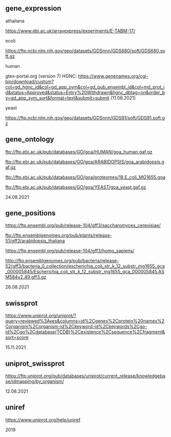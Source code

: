 ## gene_expression

athaliana

https://www.ebi.ac.uk/arrayexpress/experiments/E-TABM-17/

ecoli

https://ftp.ncbi.nlm.nih.gov/geo/datasets/GDSnnn/GDS680/soft/GDS680.soft.gz

human

gtex-portal.org (version 7)
HGNC: https://www.genenames.org/cgi-bin/download/custom?col=gd_hgnc_id&col=gd_app_sym&col=gd_pub_ensembl_id&col=md_prot_id&status=Approved&status=Entry%20Withdrawn&hgnc_dbtag=on&order_by=gd_app_sym_sort&format=text&submit=submit (11.08.2021)

yeast

https://ftp.ncbi.nlm.nih.gov/geo/datasets/GDSnnn/GDS91/soft/GDS91.soft.gz


## gene_ontology

ftp://ftp.ebi.ac.uk/pub/databases/GO/goa/HUMAN/goa_human.gaf.gz

ftp://ftp.ebi.ac.uk/pub/databases/GO/goa/ARABIDOPSIS/goa_arabidopsis.gaf.gz

ftp://ftp.ebi.ac.uk/pub/databases/GO/goa/proteomes/18.E_coli_MG1655.goa

ftp://ftp.ebi.ac.uk/pub/databases/GO/goa/YEAST/goa_yeast.gaf.gz

24.08.2021

## gene_positions

https://ftp.ensembl.org/pub/release-104/gff3/saccharomyces_cerevisiae/

ftp://ftp.ensemblgenomes.org/pub/plants/release-51/gff3/arabidopsis_thaliana

https://ftp.ensembl.org/pub/release-104/gff3/homo_sapiens/

http://ftp.ensemblgenomes.org/pub/bacteria/release-52/gff3/bacteria_0_collection/escherichia_coli_str_k_12_substr_mg1655_gca_000005845/Escherichia_coli_str_k_12_substr_mg1655_gca_000005845.ASM584v2.49.gff3.gz


26.08.2021

## swissprot

https://www.uniprot.org/uniprot/?query=reviewed%3Ayes&columns=id%2Cgenes%2Cprotein%20names%2Corganism%2Corganism-id%2Ckeyword-id%2Ckeywords%2Cgo-id%2Cgo%2Cdatabase(TCDB)%2Cexistence%2Csequence%2Cfragment&sort=score

15.11.2021

## uniprot_swissprot

https://ftp.uniprot.org/pub/databases/uniprot/current_release/knowledgebase/idmapping/by_organism/

12.08.2021


## uniref

https://www.uniprot.org/help/uniref

2019